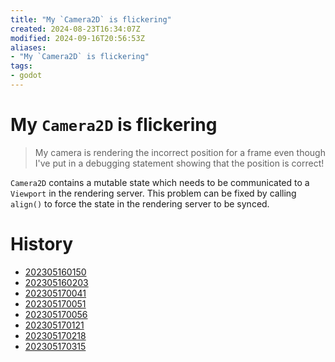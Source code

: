 ```yaml
---
title: "My `Camera2D` is flickering"
created: 2024-08-23T16:34:07Z
modified: 2024-09-16T20:56:53Z
aliases:
- "My `Camera2D` is flickering"
tags:
- godot
---
```


# My `Camera2D` is flickering

> My camera is rendering the incorrect position for a frame even though I've put in a debugging statement showing that the position is correct!

`Camera2D` contains a mutable state which needs to be communicated to a `Viewport` in the rendering server. This problem can be fixed by calling `align()` to force the state in the rendering server to be synced.

# History

- [202305160150](../entries/202305160150.md)
- [202305160203](../entries/202305160203.md)
- [202305170041](../entries/202305170041.md)
- [202305170051](../entries/202305170051.md)
- [202305170056](../entries/202305170056.md)
- [202305170121](../entries/202305170121.md)
- [202305170218](../entries/202305170218.md)
- [202305170315](../entries/202305170315.md)
